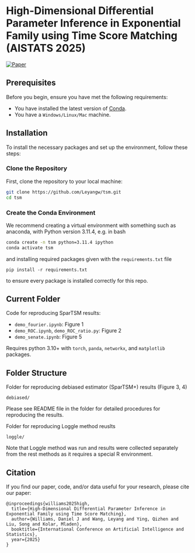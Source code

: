# High-Dimensional Differential Parameter Inference in Exponential Family using Time Score Matching (AISTATS 2025)

[![Paper](https://img.shields.io/badge/paper-arxiv.2410.10637-B31B1B.svg)](https://arxiv.org/abs/2410.10637)

## Prerequisites

Before you begin, ensure you have met the following requirements:
* You have installed the latest version of [Conda](https://docs.conda.io/projects/conda/en/latest/user-guide/install/index.html).
* You have a `Windows/Linux/Mac` machine.

## Installation

To install the necessary packages and set up the environment, follow these steps:

### Clone the Repository

First, clone the repository to your local machine:

```bash
git clone https://github.com/Leyangw/tsm.git
cd tsm
```

### Create the Conda Environment

We recommend creating a virtual environment with something such as anaconda, with Python version 3.11.4, e.g. in bash

```bash
conda create -n tsm python=3.11.4 ipython
conda activate tsm
```

and installing required packages given with the `requirements.txt` file
```
pip install -r requirements.txt
``````
to ensure every package is installed correctly for this repo. 


## Current Folder

Code for reproducing SparTSM results:

- ```demo_fourier.ipynb```: Figure 1
- ```demo_ROC.ipynb```, ```demo_ROC_ratio.py```: Figure 2
- ```demo_senate.ipynb```: Figure 5

Requires python 3.10+ with ```torch```, ```panda```, ```networkx```, and ```matplotlib``` packages.  

## Folder Structure

Folder for reproducing debiased estimator (SparTSM+) results (Figure 3, 4)
```
debiased/
```
Please see README file in the folder for detailed procedures for reproducing the results. 


Folder for reproducing Loggle method reuslts
```
loggle/
```
Note that Loggle method was run and results were collected separately from the rest methods as it requires a special R environment. 

## Citation

If you find our paper, code, and/or data useful for your research, please cite our paper:

```
@inproceedings{williams2025high,
  title={High-Dimensional Differential Parameter Inference in Exponential Family using Time Score Matching},
  author={Williams, Daniel J and Wang, Leyang and Ying, Qizhen and Liu, Song and Kolar, Mladen},
  booktitle={International Conference on Artificial Intelligence and Statistics},
  year={2025}
}
```
